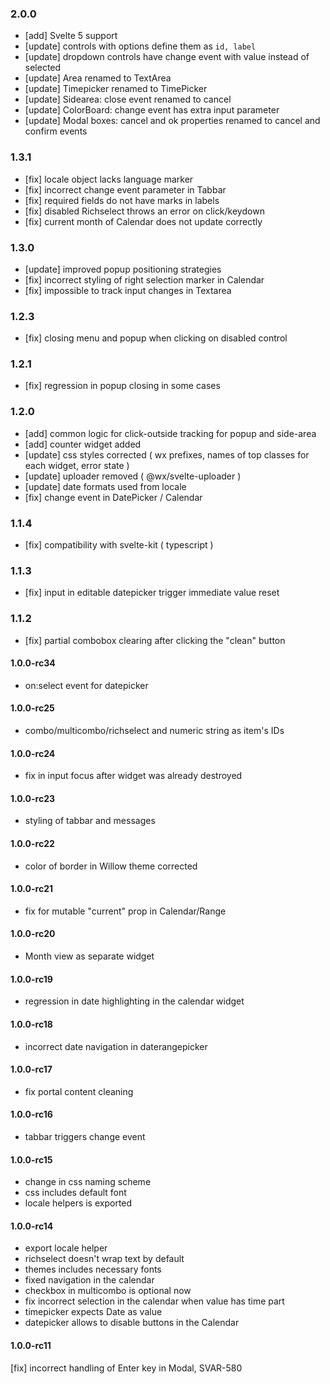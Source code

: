 ### 2.0.0

-   [add] Svelte 5 support
-   [update] controls with options define them as `id, label`
-   [update] dropdown controls have change event with value instead of selected
-   [update] Area renamed to TextArea
-   [update] Timepicker renamed to TimePicker
-   [update] Sidearea: close event renamed to cancel
-   [update] ColorBoard: change event has extra input parameter
-   [update] Modal boxes: cancel and ok properties renamed to cancel and confirm events

### 1.3.1

-   [fix] locale object lacks language marker
-   [fix] incorrect change event parameter in Tabbar
-   [fix] required fields do not have marks in labels
-   [fix] disabled Richselect throws an error on click/keydown
-   [fix] current month of Calendar does not update correctly

### 1.3.0

-   [update] improved popup positioning strategies
-   [fix] incorrect styling of right selection marker in Calendar
-   [fix] impossible to track input changes in Textarea

### 1.2.3

-   [fix] closing menu and popup when clicking on disabled control

### 1.2.1

-   [fix] regression in popup closing in some cases

### 1.2.0

-   [add] common logic for click-outside tracking for popup and side-area
-   [add] counter widget added
-   [update] css styles corrected ( wx prefixes, names of top classes for each widget, error state )
-   [update] uploader removed ( @wx/svelte-uploader )
-   [update] date formats used from locale
-   [fix] change event in DatePicker / Calendar

### 1.1.4

-   [fix] compatibility with svelte-kit ( typescript )

### 1.1.3

-   [fix] input in editable datepicker trigger immediate value reset

### 1.1.2

-   [fix] partial combobox clearing after clicking the "clean" button

#### 1.0.0-rc34

-   on:select event for datepicker

#### 1.0.0-rc25

-   combo/multicombo/richselect and numeric string as item's IDs

#### 1.0.0-rc24

-   fix in input focus after widget was already destroyed

#### 1.0.0-rc23

-   styling of tabbar and messages

#### 1.0.0-rc22

-   color of border in Willow theme corrected

#### 1.0.0-rc21

-   fix for mutable "current" prop in Calendar/Range

#### 1.0.0-rc20

-   Month view as separate widget

#### 1.0.0-rc19

-   regression in date highlighting in the calendar widget

#### 1.0.0-rc18

-   incorrect date navigation in daterangepicker

#### 1.0.0-rc17

-   fix portal content cleaning

#### 1.0.0-rc16

-   tabbar triggers change event

#### 1.0.0-rc15

-   change in css naming scheme
-   css includes default font
-   locale helpers is exported

#### 1.0.0-rc14

-   export locale helper
-   richselect doesn't wrap text by default
-   themes includes necessary fonts
-   fixed navigation in the calendar
-   checkbox in multicombo is optional now
-   fix incorrect selection in the calendar when value has time part
-   timepicker expects Date as value
-   datepicker allows to disable buttons in the Calendar

#### 1.0.0-rc11

[fix] incorrect handling of Enter key in Modal, SVAR-580
